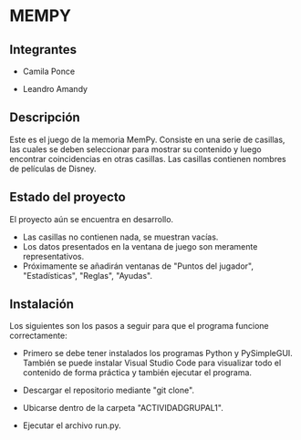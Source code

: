 # MEMPY
## Integrantes

- Camila Ponce

- Leandro Amandy

## Descripción

Este es el juego de la memoria MemPy. Consiste en una serie de casillas, las cuales se deben seleccionar para mostrar su contenido y luego encontrar coincidencias en otras casillas.
Las casillas contienen nombres de películas de Disney.

## Estado del proyecto

El proyecto aún se encuentra en desarrollo.
- Las casillas no contienen nada, se muestran vacías.
- Los datos presentados en la ventana de juego son meramente representativos.
- Próximamente se añadirán ventanas de "Puntos del jugador", "Estadísticas", "Reglas", "Ayudas".

## Instalación

Los siguientes son los pasos a seguir para que el programa funcione correctamente:

- Primero se debe tener instalados los programas Python y PySimpleGUI. También se puede instalar Visual Studio Code para visualizar todo el contenido de forma práctica y también ejecutar el programa.

- Descargar el repositorio mediante "git clone".

- Ubicarse dentro de la carpeta "ACTIVIDADGRUPAL1".

- Ejecutar el archivo run.py.




